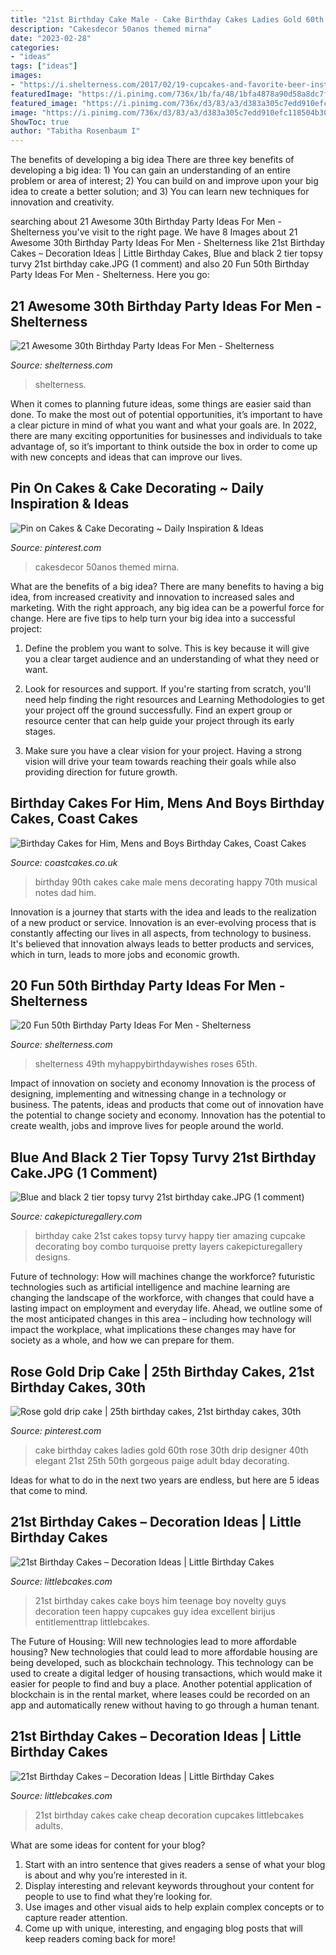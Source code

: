 ```yaml
---
title: "21st Birthday Cake Male - Cake Birthday Cakes Ladies Gold 60th Rose 30th Drip Designer 40th Elegant 21st 25th 50th Gorgeous Paige Adult Bday Decorating"
description: "Cakesdecor 50anos themed mirna"
date: "2023-02-28"
categories:
- "ideas"
tags: ["ideas"]
images:
- "https://i.shelterness.com/2017/02/19-cupcakes-and-favorite-beer-instead-of-a-birthday-cake.jpg"
featuredImage: "https://i.pinimg.com/736x/1b/fa/48/1bfa4878a90d58a8dc7f67b07a645f4f.jpg"
featured_image: "https://i.pinimg.com/736x/d3/83/a3/d383a305c7edd910efc118504b307bee.jpg"
image: "https://i.pinimg.com/736x/d3/83/a3/d383a305c7edd910efc118504b307bee.jpg"
ShowToc: true
author: "Tabitha Rosenbaum I"
---
```



The benefits of developing a big idea
There are three key benefits of developing a big idea: 1) You can gain an understanding of an entire problem or area of interest; 2) You can build on and improve upon your big idea to create a better solution; and 3) You can learn new techniques for innovation and creativity.

	

		
searching about 21 Awesome 30th Birthday Party Ideas For Men - Shelterness you've visit to the right page. We have 8 Images about 21 Awesome 30th Birthday Party Ideas For Men - Shelterness like 21st Birthday Cakes – Decoration Ideas | Little Birthday Cakes, Blue and black 2 tier topsy turvy 21st birthday cake.JPG (1 comment) and also 20 Fun 50th Birthday Party Ideas For Men - Shelterness. Here you go:
		
    
## 21 Awesome 30th Birthday Party Ideas For Men - Shelterness

<img loading=lazy src="https://i.shelterness.com/2017/02/19-cupcakes-and-favorite-beer-instead-of-a-birthday-cake.jpg" onerror="this.onerror=null;this.src='https://tse3.mm.bing.net/th?id=OIP.J8x-agjspB3_SHws4XPtYwHaKf&amp;pid=15.1';" alt="21 Awesome 30th Birthday Party Ideas For Men - Shelterness">

_Source: shelterness.com_

>shelterness. 

	

When it comes to planning future ideas, some things are easier said than done. To make the most out of potential opportunities, it’s important to have a clear picture in mind of what you want and what your goals are. In 2022, there are many exciting opportunities for businesses and individuals to take advantage of, so it’s important to think outside the box in order to come up with new concepts and ideas that can improve our lives.

    
## Pin On Cakes &amp; Cake Decorating ~ Daily Inspiration &amp; Ideas

<img loading=lazy src="https://i.pinimg.com/736x/1b/fa/48/1bfa4878a90d58a8dc7f67b07a645f4f.jpg" onerror="this.onerror=null;this.src='https://tse1.mm.bing.net/th?id=OIP.m28O6hJstOtjW23-xXR4CwHaJ3&amp;pid=15.1';" alt="Pin on Cakes &amp; Cake Decorating ~ Daily Inspiration &amp; Ideas">

_Source: pinterest.com_

>cakesdecor 50anos themed mirna. 

	

What are the benefits of a big idea?
There are many benefits to having a big idea, from increased creativity and innovation to increased sales and marketing. With the right approach, any big idea can be a powerful force for change. Here are five tips to help turn your big idea into a successful project:
1. Define the problem you want to solve. This is key because it will give you a clear target audience and an understanding of what they need or want.

2. Look for resources and support. If you're starting from scratch, you'll need help finding the right resources and Learning Methodologies to get your project off the ground successfully. Find an expert group or resource center that can help guide your project through its early stages.

3. Make sure you have a clear vision for your project. Having a strong vision will drive your team towards reaching their goals while also providing direction for future growth.

    
## Birthday Cakes For Him, Mens And Boys Birthday Cakes, Coast Cakes

<img loading=lazy src="https://coastcakes.co.uk/wp-content/uploads/2013/11/Picture-35774s.jpg" onerror="this.onerror=null;this.src='https://tse3.mm.bing.net/th?id=OIP.08GDLbaN217wDJU2zSEuxAHaKl&amp;pid=15.1';" alt="Birthday Cakes for Him, Mens and Boys Birthday Cakes, Coast Cakes">

_Source: coastcakes.co.uk_

>birthday 90th cakes cake male mens decorating happy 70th musical notes dad him. 

	

Innovation is a journey that starts with the idea and leads to the realization of a new product or service. Innovation is an ever-evolving process that is constantly affecting our lives in all aspects, from technology to business. It's believed that innovation always leads to better products and services, which in turn, leads to more jobs and economic growth.

    
## 20 Fun 50th Birthday Party Ideas For Men - Shelterness

<img loading=lazy src="https://i.shelterness.com/2017/02/15-50th-birthday-cake-vintage-dude-for-a-man.jpg" onerror="this.onerror=null;this.src='https://tse4.mm.bing.net/th?id=OIP.vYP4U5uZzJqbsIBEFSXSXAHaJ4&amp;pid=15.1';" alt="20 Fun 50th Birthday Party Ideas For Men - Shelterness">

_Source: shelterness.com_

>shelterness 49th myhappybirthdaywishes roses 65th. 

	

Impact of innovation on society and economy
Innovation is the process of designing, implementing and witnessing change in a technology or business. The patents, ideas and products that come out of innovation have the potential to change society and economy. Innovation has the potential to create wealth, jobs and improve lives for people around the world.

    
## Blue And Black 2 Tier Topsy Turvy 21st Birthday Cake.JPG (1 Comment)

<img loading=lazy src="http://www.cakepicturegallery.com/d/19095-2/Blue%2Band%2Bblack%2B2%2Btier%2Btopsy%2Bturvy%2B21st%2Bbirthday%2Bcake.JPG" onerror="this.onerror=null;this.src='https://tse1.mm.bing.net/th?id=OIP.b0fcrOBrdOqtj3DH6X2ymQAAAA&amp;pid=15.1';" alt="Blue and black 2 tier topsy turvy 21st birthday cake.JPG (1 comment)">

_Source: cakepicturegallery.com_

>birthday cake 21st cakes topsy turvy happy tier amazing cupcake decorating boy combo turquoise pretty layers cakepicturegallery designs. 

	

Future of technology: How will machines change the workforce?
futuristic technologies such as artificial intelligence and machine learning are changing the landscape of the workforce, with changes that could have a lasting impact on employment and everyday life. Ahead, we outline some of the most anticipated changes in this area – including how technology will impact the workplace, what implications these changes may have for society as a whole, and how we can prepare for them.

    
## Rose Gold Drip Cake | 25th Birthday Cakes, 21st Birthday Cakes, 30th

<img loading=lazy src="https://i.pinimg.com/736x/d3/83/a3/d383a305c7edd910efc118504b307bee.jpg" onerror="this.onerror=null;this.src='https://tse1.mm.bing.net/th?id=OIP.vyYM5rUIbcoO8OkWRXwwWwHaJ3&amp;pid=15.1';" alt="Rose gold drip cake | 25th birthday cakes, 21st birthday cakes, 30th">

_Source: pinterest.com_

>cake birthday cakes ladies gold 60th rose 30th drip designer 40th elegant 21st 25th 50th gorgeous paige adult bday decorating. 

	

Ideas for what to do in the next two years are endless, but here are 5 ideas that come to mind. 

    
## 21st Birthday Cakes – Decoration Ideas | Little Birthday Cakes

<img loading=lazy src="http://www.littlebcakes.com/wp-content/uploads/2014/02/21st-Birthday-Cake-768x1024.jpg" onerror="this.onerror=null;this.src='https://tse4.mm.bing.net/th?id=OIP.dDSNhLNVPcQaiIWfbp_0LwHaJ4&amp;pid=15.1';" alt="21st Birthday Cakes – Decoration Ideas | Little Birthday Cakes">

_Source: littlebcakes.com_

>21st birthday cakes cake boys him teenage boy novelty guys decoration teen happy cupcakes guy idea excellent birijus entitlementtrap littlebcakes. 

	

The Future of Housing: Will new technologies lead to more affordable housing?
New technologies that could lead to more affordable housing are being developed, such as blockchain technology. This technology can be used to create a digital ledger of housing transactions, which would make it easier for people to find and buy a place. Another potential application of blockchain is in the rental market, where leases could be recorded on an app and automatically renew without having to go through a human tenant.

    
## 21st Birthday Cakes – Decoration Ideas | Little Birthday Cakes

<img loading=lazy src="https://www.littlebcakes.com/wp-content/uploads/2014/02/21st-Birthday-Cake-Images-768x1024.jpg" onerror="this.onerror=null;this.src='https://tse4.mm.bing.net/th?id=OIP.5xHlcbFFtqsY0sBbnL4IuwHaJ4&amp;pid=15.1';" alt="21st Birthday Cakes – Decoration Ideas | Little Birthday Cakes">

_Source: littlebcakes.com_

>21st birthday cakes cake cheap decoration cupcakes littlebcakes adults. 

	

What are some ideas for content for your blog?
1. Start with an intro sentence that gives readers a sense of what your blog is about and why you’re interested in it.
2. Display interesting and relevant keywords throughout your content for people to use to find what they’re looking for.
3. Use images and other visual aids to help explain complex concepts or to capture reader attention.
4. Come up with unique, interesting, and engaging blog posts that will keep readers coming back for more!

